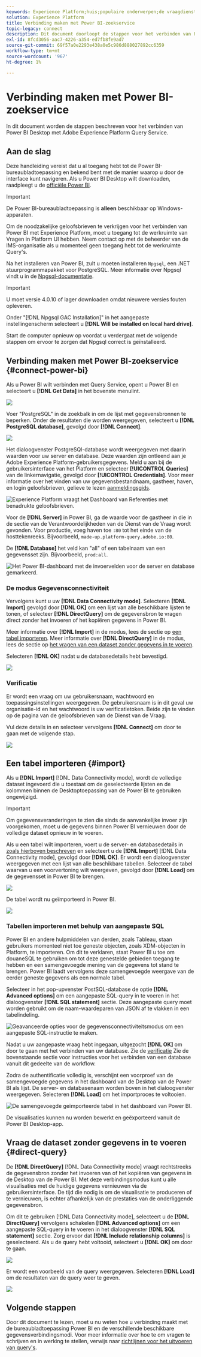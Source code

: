 ```yaml
---
keywords: Experience Platform;huis;populaire onderwerpen;de vraagdienst;de dienst van de vraag;Power BI;macht bi;verbindt met de vraagdienst;
solution: Experience Platform
title: Verbinding maken met Power BI-zoekservice
topic-legacy: connect
description: Dit document doorloopt de stappen voor het verbinden van Power BI met de Dienst van de Vraag van Adobe Experience Platform.
exl-id: 8fcd3056-aac7-4226-a354-ed7fb8fe9ad7
source-git-commit: 69f57a0e2293e438a0e5c986d888027892cc6359
workflow-type: tm+mt
source-wordcount: '967'
ht-degree: 1%

---
```


# Verbinding maken met Power BI-zoekservice

In dit document worden de stappen beschreven voor het verbinden van Power BI Desktop met Adobe Experience Platform Query Service.

## Aan de slag

Deze handleiding vereist dat u al toegang hebt tot de Power BI-bureaubladtoepassing en bekend bent met de manier waarop u door de interface kunt navigeren. Als u Power BI Desktop wilt downloaden, raadpleegt u de [officiële Power BI](https://docs.microsoft.com/en-us/power-bi/).

>[!IMPORTANT]
>
> De Power BI-bureaubladtoepassing is **alleen** beschikbaar op Windows-apparaten.

Om de noodzakelijke geloofsbrieven te verkrijgen voor het verbinden van Power BI met Experience Platform, moet u toegang tot de werkruimte van Vragen in Platform UI hebben. Neem contact op met de beheerder van de IMS-organisatie als u momenteel geen toegang hebt tot de werkruimte Query&#39;s.

Na het installeren van Power BI, zult u moeten installeren `Npgsql`, een .NET stuurprogrammapakket voor PostgreSQL. Meer informatie over Npgsql vindt u in de [Npgsql-documentatie](https://www.npgsql.org/doc/index.html).

>[!IMPORTANT]
>
>U moet versie 4.0.10 of lager downloaden omdat nieuwere versies fouten opleveren.

Onder &quot;[!DNL Npgsql GAC Installation]&quot; in het aangepaste instellingenscherm selecteert u **[!DNL Will be installed on local hard drive]**.

Start de computer opnieuw op voordat u verdergaat met de volgende stappen om ervoor te zorgen dat Npgsql correct is geïnstalleerd.

## Verbinding maken met Power BI-zoekservice {#connect-power-bi}

Als u Power BI wilt verbinden met Query Service, opent u Power BI en selecteert u **[!DNL Get Data]** in het bovenste menulint.

![](../images/clients/power-bi/open-power-bi.png)

Voer &quot;PostgreSQL&quot; in de zoekbalk in om de lijst met gegevensbronnen te beperken. Onder de resultaten die worden weergegeven, selecteert u **[!DNL PostgreSQL database]**, gevolgd door **[!DNL Connect]**.

![](../images/clients/power-bi/get-data.png)

Het dialoogvenster PostgreSQl-database wordt weergegeven met daarin waarden voor uw server en database. Deze waarden zijn ontleend aan je Adobe Experience Platform-gebruikersgegevens. Meld u aan bij de gebruikersinterface van het Platform en selecteer **[!UICONTROL Queries]** van de linkernavigatie, gevolgd door **[!UICONTROL Credentials]**. Voor meer informatie over het vinden van uw gegevensbestandnaam, gastheer, haven, en login geloofsbrieven, gelieve te lezen [aanmeldingsgids](../ui/credentials.md).

![Experience Platform vraagt het Dashboard van Referenties met benadrukte geloofsbrieven.](../images/clients/power-bi/query-service-credentials-page.png)

Voor de **[!DNL Server]** in Power BI, ga de waarde voor de gastheer in die in de sectie van de Verantwoordelijkheden van de Dienst van de Vraag wordt gevonden. Voor productie, voeg haven toe `:80` tot het einde van de hosttekenreeks. Bijvoorbeeld, `made-up.platform-query.adobe.io:80`.

De **[!DNL Database]** het veld kan &quot;all&quot; of een tabelnaam van een gegevensset zijn. Bijvoorbeeld, `prod:all`.

![Het Power BI-dashboard met de invoervelden voor de server en database gemarkeerd.](../images/clients/power-bi/postgresql-database-dialog.png)

### De modus Gegevensconnectiviteit

Vervolgens kunt u uw **[!DNL Data Connectivity mode]**. Selecteren **[!DNL Import]** gevolgd door **[!DNL OK]** om een lijst van alle beschikbare lijsten te tonen, of selecteer **[!DNL DirectQuery]** om de gegevensbron te vragen direct zonder het invoeren of het kopiëren gegevens in Power BI.

Meer informatie over **[!DNL Import]** in de modus, lees de sectie op [een tabel importeren](#import). Meer informatie over **[!DNL DirectQuery]** in de modus, lees de sectie op [het vragen van een dataset zonder gegevens in te voeren](#direct-query).

Selecteren **[!DNL OK]** nadat u de databasedetails hebt bevestigd.

![](../images/clients/power-bi/connectivity-mode.png)

### Verificatie

Er wordt een vraag om uw gebruikersnaam, wachtwoord en toepassingsinstellingen weergegeven. De gebruikersnaam is in dit geval uw organisatie-id en het wachtwoord is uw verificatietoken. Beide zijn te vinden op de pagina van de geloofsbrieven van de Dienst van de Vraag.

Vul deze details in en selecteer vervolgens **[!DNL Connect]** om door te gaan met de volgende stap.

![](../images/clients/power-bi/import-mode.png)

## Een tabel importeren {#import}

Als u **[!DNL Import]** [!DNL Data Connectivity mode], wordt de volledige dataset ingevoerd die u toestaat om de geselecteerde lijsten en de kolommen binnen de Desktoptoepassing van de Power BI te gebruiken ongewijzigd.

>[!IMPORTANT]
>
>Om gegevensveranderingen te zien die sinds de aanvankelijke invoer zijn voorgekomen, moet u de gegevens binnen Power BI vernieuwen door de volledige dataset opnieuw in te voeren.

Als u een tabel wilt importeren, voert u de server- en databasedetails in [zoals hierboven beschreven](#connect-power-bi) en selecteert u de **[!DNL Import]** [!DNL Data Connectivity mode], gevolgd door **[!DNL OK]**. Er wordt een dialoogvenster weergegeven met een lijst van alle beschikbare tabellen. Selecteer de tabel waarvan u een voorvertoning wilt weergeven, gevolgd door **[!DNL Load]** om de gegevensset in Power BI te brengen.

![](../images/clients/power-bi/preview-table.png)

De tabel wordt nu geïmporteerd in Power BI.

![](../images/clients/power-bi/import-table.png)

### Tabellen importeren met behulp van aangepaste SQL

Power BI en andere hulpmiddelen van derden, zoals Tableau, staan gebruikers momenteel niet toe geneste objecten, zoals XDM-objecten in Platform, te importeren. Om dit te verklaren, staat Power BI u toe om douaneSQL te gebruiken om tot deze genestelde gebieden toegang te hebben en een samengevoegde mening van de gegevens tot stand te brengen. Power BI laadt vervolgens deze samengevoegde weergave van de eerder geneste gegevens als een normale tabel.

Selecteer in het pop-upvenster PostSQL-database de optie **[!DNL Advanced options]** om een aangepaste SQL-query in te voeren in het dialoogvenster **[!DNL SQL statement]** sectie. Deze aangepaste query moet worden gebruikt om de naam-waardeparen van JSON af te vlakken in een tabelindeling.

![Geavanceerde opties voor de gegevensconnectiviteitsmodus om een aangepaste SQL-instructie te maken.](../images/clients/power-bi/custom-sql-statement.png)

Nadat u uw aangepaste vraag hebt ingegaan, uitgezocht **[!DNL OK]** om door te gaan met het verbinden van uw database. Zie de [verificatie](#authentication) Zie de bovenstaande sectie voor instructies voor het verbinden van een database vanuit dit gedeelte van de workflow.

Zodra de authentificatie volledig is, verschijnt een voorproef van de samengevoegde gegevens in het dashboard van de Desktop van de Power BI als lijst. De server- en databasenaam worden boven in het dialoogvenster weergegeven. Selecteren **[!DNL Load]** om het importproces te voltooien.

![De samengevoegde geïmporteerde tabel in het dashboard van Power BI.](../images/clients/power-bi/imported-table-preview.png)

De visualisaties kunnen nu worden bewerkt en geëxporteerd vanuit de Power BI Desktop-app.

## Vraag de dataset zonder gegevens in te voeren {#direct-query}

De **[!DNL DirectQuery]** [!DNL Data Connectivity mode] vraagt rechtstreeks de gegevensbron zonder het invoeren van of het kopiëren van gegevens in de Desktop van de Power BI. Met deze verbindingsmodus kunt u alle visualisaties met de huidige gegevens vernieuwen via de gebruikersinterface. De tijd die nodig is om de visualisatie te produceren of te vernieuwen, is echter afhankelijk van de prestaties van de onderliggende gegevensbron.

Om dit te gebruiken [!DNL Data Connectivity mode], selecteert u de **[!DNL DirectQuery]** vervolgens schakelen **[!DNL Advanced options]** om een aangepaste SQL-query in te voeren in het dialoogvenster **[!DNL SQL statement]** sectie. Zorg ervoor dat **[!DNL Include relationship columns]** is geselecteerd. Als u de query hebt voltooid, selecteert u **[!DNL OK]** om door te gaan.

![](../images/clients/power-bi/direct-query-mode.png)

Er wordt een voorbeeld van de query weergegeven. Selecteren **[!DNL Load]** om de resultaten van de query weer te geven.

![](../images/clients/power-bi/preview-direct-query.png)

## Volgende stappen

Door dit document te lezen, moet u nu weten hoe u verbinding maakt met de bureaubladtoepassing Power BI en de verschillende beschikbare gegevensverbindingsmodi. Voor meer informatie over hoe te om vragen te schrijven en in werking te stellen, verwijs naar [richtlijnen voor het uitvoeren van query&#39;s](../best-practices/writing-queries.md).
